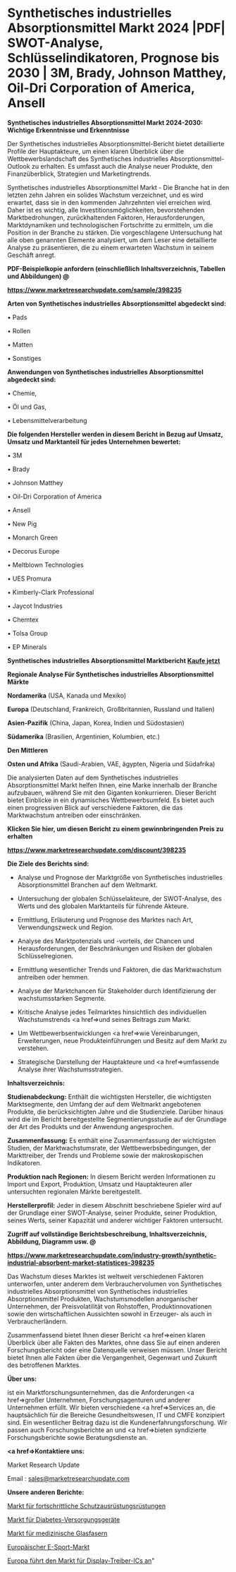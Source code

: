 # Synthetisches industrielles Absorptionsmittel Markt 2024 |PDF| SWOT-Analyse, Schlüsselindikatoren, Prognose bis 2030 | 3M, Brady, Johnson Matthey, Oil-Dri Corporation of America, Ansell

<strong>Synthetisches industrielles Absorptionsmittel Markt 2024-2030: Wichtige Erkenntnisse und Erkenntnisse</strong>

Der Synthetisches industrielles Absorptionsmittel-Bericht bietet detaillierte Profile der Hauptakteure, um einen klaren Überblick über die Wettbewerbslandschaft des Synthetisches industrielles Absorptionsmittel-Outlook zu erhalten. Es umfasst auch die Analyse neuer Produkte, den Finanzüberblick, Strategien und Marketingtrends.

Synthetisches industrielles Absorptionsmittel Markt - Die Branche hat in den letzten zehn Jahren ein solides Wachstum verzeichnet, und es wird erwartet, dass sie in den kommenden Jahrzehnten viel erreichen wird. Daher ist es wichtig, alle Investitionsmöglichkeiten, bevorstehenden Marktbedrohungen, zurückhaltenden Faktoren, Herausforderungen, Marktdynamiken und technologischen Fortschritte zu ermitteln, um die Position in der Branche zu stärken. Die vorgeschlagene Untersuchung hat alle oben genannten Elemente analysiert, um dem Leser eine detaillierte Analyse zu präsentieren, die zu einem erwarteten Wachstum in seinem Geschäft anregt.



<strong><b>PDF-Beispielkopie anfordern (einschließlich Inhaltsverzeichnis, Tabellen und Abbildungen) @ </b></strong>

<strong><a href=https://www.marketresearchupdate.com/sample/398235>

<strong>https://www.marketresearchupdate.com/sample/398235</u></a></strong></strong>



<strong>Arten von Synthetisches industrielles Absorptionsmittel abgedeckt sind:</strong>

• Pads

• Rollen

• Matten

• Sonstiges



<strong>Anwendungen von Synthetisches industrielles Absorptionsmittel abgedeckt sind:</strong>

• Chemie,

• Öl und Gas,

• Lebensmittelverarbeitung



<strong>Die folgenden Hersteller werden in diesem Bericht in Bezug auf Umsatz, Umsatz und Marktanteil für jedes Unternehmen bewertet:</strong>

• 3M

• Brady

• Johnson Matthey

• Oil-Dri Corporation of America

• Ansell

• New Pig

• Monarch Green

• Decorus Europe

• Meltblown Technologies

• UES Promura

• Kimberly-Clark Professional

• Jaycot Industries

• Chemtex

• Tolsa Group

• EP Minerals



<strong>Synthetisches industrielles Absorptionsmittel Marktbericht <a href=https://www.marketresearchupdate.com/buynow/398235>Kaufe jetzt</a></strong>



<strong>Regionale Analyse Für Synthetisches industrielles Absorptionsmittel Märkte</strong>



<strong>Nordamerika</strong> (USA, Kanada und Mexiko)



<strong>Europa</strong> (Deutschland, Frankreich, Großbritannien, Russland und Italien)



<strong>Asien-Pazifik</strong> (China, Japan, Korea, Indien und Südostasien)



<strong>Südamerika</strong> (Brasilien, Argentinien, Kolumbien, etc.)



<strong>Den Mittleren</strong> 

<strong>Osten und Afrika</strong> (Saudi-Arabien, VAE, ägypten, Nigeria und Südafrika)

Die analysierten Daten auf dem Synthetisches industrielles Absorptionsmittel Markt helfen Ihnen, eine Marke innerhalb der Branche aufzubauen, während Sie mit den Giganten konkurrieren. Dieser Bericht bietet Einblicke in ein dynamisches Wettbewerbsumfeld. Es bietet auch einen progressiven Blick auf verschiedene Faktoren, die das Marktwachstum antreiben oder einschränken.



<strong>Klicken Sie hier, um diesen Bericht zu einem gewinnbringenden Preis zu erhalten
</strong>

<strong><a href=https://www.marketresearchupdate.com/discount/398235>https://www.marketresearchupdate.com/discount/398235</b></u></strong></a>



<strong>Die Ziele des Berichts sind:</strong>

- Analyse und Prognose der Marktgröße von Synthetisches industrielles Absorptionsmittel Branchen auf dem Weltmarkt.

- Untersuchung der globalen Schlüsselakteure, der SWOT-Analyse, des Werts und des globalen Marktanteils für führende Akteure.

- Ermittlung, Erläuterung und Prognose des Marktes nach Art, Verwendungszweck und Region.

- Analyse des Marktpotenzials und -vorteils, der Chancen und Herausforderungen, der Beschränkungen und Risiken der globalen Schlüsselregionen.

- Ermittlung wesentlicher Trends und Faktoren, die das Marktwachstum antreiben oder hemmen.

- Analyse der Marktchancen für Stakeholder durch Identifizierung der wachstumsstarken Segmente.

- Kritische Analyse jedes Teilmarktes hinsichtlich des individuellen Wachstumstrends <a href=>und</a> seines Beitrags zum Markt.

- Um Wettbewerbsentwicklungen <a href=>wie</a> Vereinbarungen, Erweiterungen, neue Produkteinführungen und Besitz auf dem Markt zu verstehen.

- Strategische Darstellung der Hauptakteure und <a href=>umfas</a>sende Analyse ihrer Wachstumsstrategien.



<strong>Inhaltsverzeichnis:</strong>



<strong>Studienabdeckung:</strong> Enthält die wichtigsten Hersteller, die wichtigsten Marktsegmente, den Umfang der auf dem Weltmarkt angebotenen Produkte, die berücksichtigten Jahre und die Studienziele. Darüber hinaus wird die im Bericht bereitgestellte Segmentierungsstudie auf der Grundlage der Art des Produkts und der Anwendung angesprochen.



<strong>Zusammenfassung:</strong> Es enthält eine Zusammenfassung der wichtigsten Studien, der Marktwachstumsrate, der Wettbewerbsbedingungen, der Markttreiber, der Trends und Probleme sowie der makroskopischen Indikatoren.



<strong>Produktion nach Regionen:</strong> In diesem Bericht werden Informationen zu Import und Export, Produktion, Umsatz und Hauptakteuren aller untersuchten regionalen Märkte bereitgestellt.



<strong>Herstellerprofil:</strong> Jeder in diesem Abschnitt beschriebene Spieler wird auf der Grundlage einer SWOT-Analyse, seiner Produkte, seiner Produktion, seines Werts, seiner Kapazität und anderer wichtiger Faktoren untersucht.



<strong><b>Zugriff auf vollständige Berichtsbeschreibung, Inhaltsverzeichnis, Abbildung, Diagramm usw. @ </b></strong>

<strong><a href=https://www.marketresearchupdate.com/industry-growth/synthetic-industrial-absorbent-market-statistices-398235>https://www.marketresearchupdate.com/industry-growth/synthetic-industrial-absorbent-market-statistices-398235</a></strong>

Das Wachstum dieses Marktes ist weltweit verschiedenen Faktoren unterworfen, unter anderem dem Verbrauchervolumen von Synthetisches industrielles Absorptionsmittel von Synthetisches industrielles Absorptionsmittel Produkten, Wachstumsmodellen anorganischer Unternehmen, der Preisvolatilität von Rohstoffen, Produktinnovationen sowie den wirtschaftlichen Aussichten sowohl in Erzeuger- als auch in Verbraucherländern.

Zusammenfassend bietet Ihnen dieser Bericht <a href=>einen</a> klaren Überblick über alle Fakten des Marktes, ohne dass Sie auf einen anderen Forschungsbericht oder eine Datenquelle verweisen müssen. Unser Bericht bietet Ihnen alle Fakten über die Vergangenheit, Gegenwart und Zukunft des betroffenen Marktes.



<strong>Über uns:</strong>

 ist ein Marktforschungsunternehmen, das die Anforderungen <a href=>großer</a> Unternehmen, Forschungsagenturen und anderer Unternehmen erfüllt. Wir bieten verschiedene <a href=>Services</a> an, die hauptsächlich für die Bereiche Gesundheitswesen, IT und CMFE konzipiert sind. Ein wesentlicher Beitrag dazu ist die Kundenerfahrungsforschung. Wir passen auch Forschungsberichte an und <a href=>bieten</a> syndizierte Forschungsberichte sowie Beratungsdienste an.



<strong><a href=>Kontaktiere uns:</a></strong>

Market Research Update

Email : sales@marketresearchupdate.com



<strong>Unsere anderen Berichte:</strong>

<a href=https://www.linkedin.com/pulse/advanced-protective-gear-armour-market-2023-2029>Markt für fortschrittliche Schutzausrüstungsrüstungen</a>

<a href=https://www.linkedin.com/pulse/diabetes-care-device-market-research-report-reveals-explosive>Markt für Diabetes-Versorgungsgeräte</a>

<a href=https://www.linkedin.com/pulse/medical-fiber-optics-market-2023-analysis>Markt für medizinische Glasfasern</a>

<a href=https://www.linkedin.com/pulse/europe-esports-market-2023-current-future-trends>Europäischer E-Sport-Markt</a>

<a href=https://www.linkedin.com/pulse/europe-led-display-driver-ics-market-2023-pointing>Europa führt den Markt für Display-Treiber-ICs an</a>"
